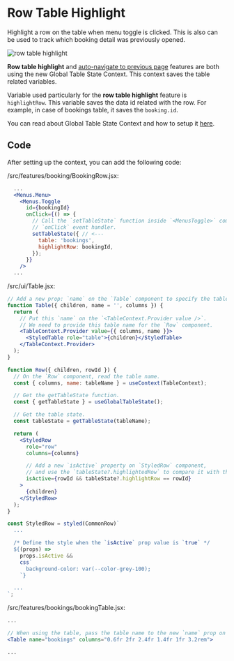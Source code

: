 # Row Table Highlight

Highlight a row on the table when menu toggle is clicked. This is also can be used to track which booking detail was previously opened.

![row table highlight](https://drive.google.com/thumbnail?id=1JR9wJb2Eg3yK1HerRUR4x9tVxfUa_pjV&sz=w600)

**Row table highlight** and [auto-navigate to previous page](auto_navigate_prev_page.md) features are both using the new Global Table State Context. This context saves the table related variables.

Variable used particularly for the **row table highlight** feature is `highlightRow`. This variable saves the data id related with the row. For example, in case of bookings table, it saves the `booking.id`.

You can read about Global Table State Context and how to setup it [here](../global_table_state_context.md#setup).

## Code

After setting up the context, you can add the following code:

/src/features/booking/BookingRow.jsx:

```jsx
  ...
  <Menus.Menu>
    <Menus.Toggle
      id={bookingId}
      onClick={() => {
        // Call the `setTableState` function inside `<MenusToggle>` component
        // `onClick` event handler.
        setTableState({ // <---
          table: 'bookings',
          highlightRow: bookingId,
        });
      }}
    />
  ...
```

/src/ui/Table.jsx:

```jsx
// Add a new prop: `name` on the `Table` component to specify the table name.
function Table({ children, name = '', columns }) {
  return (
    // Put this `name` on the `<TableContext.Provider value />`.
    // We need to provide this table name for the `Row` component.
    <TableContext.Provider value={{ columns, name }}>
      <StyledTable role="table">{children}</StyledTable>
    </TableContext.Provider>
  );
}

function Row({ children, rowId }) {
  // On the `Row` component, read the table name.
  const { columns, name: tableName } = useContext(TableContext);

  // Get the getTableState function.
  const { getTableState } = useGlobalTableState();

  // Get the table state.
  const tableState = getTableState(tableName);

  return (
    <StyledRow
      role="row"
      columns={columns}

      // Add a new `isActive` property on `StyledRow` component,
      // and use the `tableState?.highlightedRow` to compare it with the `rowId`.
      isActive={rowId && tableState?.highlightRow == rowId}
    >
      {children}
    </StyledRow>
  );
}

const StyledRow = styled(CommonRow)`
  ...

  /* Define the style when the `isActive` prop value is `true` */
  ${(props) =>
    props.isActive &&
    css`
      background-color: var(--color-grey-100);
    `}

  ...
`;
```

/src/features/bookings/bookingTable.jsx:

```jsx
...

// When using the table, pass the table name to the new `name` prop on the `Table` component.
<Table name="bookings" columns="0.6fr 2fr 2.4fr 1.4fr 1fr 3.2rem">

...
```
